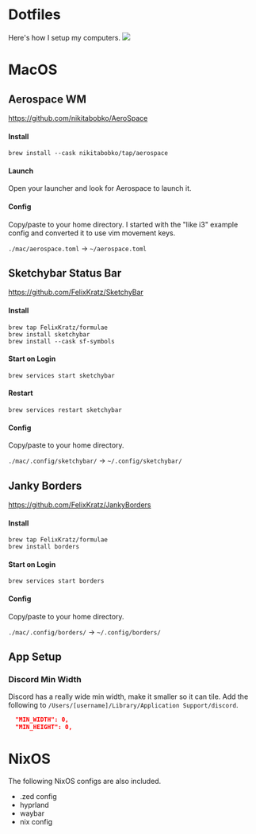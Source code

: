 # Dotfiles
Here's how I setup my computers.
![](./doc/demo.png)

# MacOS
## Aerospace WM
https://github.com/nikitabobko/AeroSpace

#### Install
`brew install --cask nikitabobko/tap/aerospace`

#### Launch
Open your launcher and look for Aerospace to launch it.


#### Config
Copy/paste to your home directory. I started with the "like i3" example config and converted it to use vim movement keys.

`./mac/aerospace.toml` -> `~/aerospace.toml`


## Sketchybar Status Bar
https://github.com/FelixKratz/SketchyBar

#### Install
```
brew tap FelixKratz/formulae
brew install sketchybar
brew install --cask sf-symbols
```

#### Start on Login
`brew services start sketchybar`

#### Restart
`brew services restart sketchybar`

#### Config
Copy/paste to your home directory.

`./mac/.config/sketchybar/` -> `~/.config/sketchybar/`


## Janky Borders
https://github.com/FelixKratz/JankyBorders

#### Install
```
brew tap FelixKratz/formulae
brew install borders
```

#### Start on Login
`brew services start borders`

#### Config
Copy/paste to your home directory.

`./mac/.config/borders/` -> `~/.config/borders/`

## App Setup
### Discord Min Width
Discord has a really wide min width, make it smaller so it can tile. Add the following to `/Users/[username]/Library/Application Support/discord`.

```json
  "MIN_WIDTH": 0,
  "MIN_HEIGHT": 0,
```

# NixOS
The following NixOS configs are also included.
 - .zed config
 - hyprland
 - waybar
 - nix config
